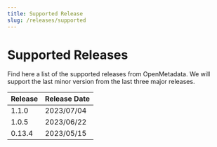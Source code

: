 ```yaml
---
title: Supported Release
slug: /releases/supported
---
```


# Supported Releases

Find here a list of the supported releases from OpenMetadata. We will support the last minor version from the last three
major releases.

| Release            | Release Date |
|:-------------------|:-------------|
| 1.1.0              | 2023/07/04   |
| 1.0.5              | 2023/06/22   |
| 0.13.4             | 2023/05/15   |
